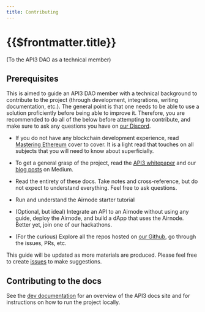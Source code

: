 ```yaml
---
title: Contributing
---
```


# {{$frontmatter.title}}

<TOC class="table-of-contents" :include-level="[2,3]" />

(To the API3 DAO as a technical member)

## Prerequisites

This is aimed to guide an API3 DAO member with a technical background to
contribute to the project (through development, integrations, writing
documentation, etc.). The general point is that one needs to be able to use a
solution proficiently before being able to improve it. Therefore, you are
recommended to do all of the below before attempting to contribute, and make
sure to ask any questions you have on
[our Discord](https://discord.gg/qnRrcfnm5W).

- If you do not have any blockchain development experience, read
  [Mastering Ethereum](https://github.com/ethereumbook/ethereumbook) cover to
  cover. It is a light read that touches on all subjects that you will need to
  know about superficially.

- To get a general grasp of the project, read the
  [API3 whitepaper](https://github.com/api3dao/api3-whitepaper/blob/master/api3-whitepaper.pdf)
  and our [blog posts](./symlink-blog-posts.md) on Medium.

- Read the entirety of these docs. Take notes and cross-reference, but do not
  expect to understand everything. Feel free to ask questions.

- Run and understand the Airnode starter tutorial

- (Optional, but ideal) Integrate an API to an Airnode without using any guide,
  deploy the Airnode, and build a dApp that uses the Airnode. Better yet, join
  one of our hackathons.

- (For the curious) Explore all the repos hosted on
  [our Github](https://github.com/api3dao), go through the issues, PRs, etc.

This guide will be updated as more materials are produced. Please feel free to
create [issues](https://github.com/api3dao/api3-docs/issues) to make
suggestions.

## Contributing to the docs

See the [dev documentation](/dev/) for an overview of the API3 docs site and for
instructions on how to run the project locally.

